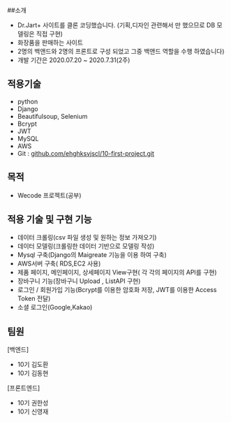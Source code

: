 ##소개
- Dr.Jart+ 사이트를 클론 코딩했습니다. (기획,디자인 관련해서 만 했으므로 DB 모델링은 직접 구현)
- 화장품을 판매하는 사이트
- 2명의 백앤드와 2명의 프론트로 구성 되었고 그중 백앤드 역할을 수행 하였습니다)
- 개발 기간은 2020.07.20 ~ 2020.7.31(2주)

## 적용기술
- python
- Django
- Beautifulsoup, Selenium
- Bcrypt
- JWT
- MySQL
- AWS
- Git : [github.com/ehghksvjscl/10-first-project.git](https://github.com/ehghksvjscl/10-first-project.git)

## 목적
- Wecode 프로젝트(공부)

## 적용 기술 및 구현 기능
- 데이터 크롤링(csv 파일 생성 및 원하는 정보 가져오기)
- 데이터 모델링(크롤링한 데이터 기반으로 모델링 작성)
- Mysql 구축(Django의 Maigreate 기능을 이용 하여 구축)
- AWS서버 구축( RDS,EC2 사용)
- 제품 페이지, 메인페이지, 상세페이지 View구현( 각 각의 페이지의 API를 구현)
- 장바구니 기능(장바구니 Upload , ListAPI 구현)
- 로그인 / 회원가입 기능(Bcrypt를 이용한 암호화 저장, JWT를 이용한 Access Token 전달)
- 소셜 로그인(Google,Kakao)

## 팀원
[백엔드]
- 10기 김도환
- 10기 김동현

[프론트엔드]
- 10기 권한성
- 10기 신영재

